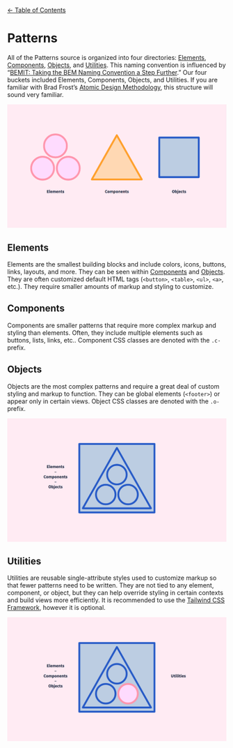 [← Table of Contents](./readme.md#table-of-contents)


# Patterns

All of the Patterns source is organized into four directories: [Elements](#elements), [Components](#components), [Objects](#objects), and [Utilities](#utilities). This naming convention is influenced by “[BEMIT: Taking the BEM Naming Convention a Step Further](https://csswizardry.com/2015/08/bemit-taking-the-bem-naming-convention-a-step-further/).” Our four buckets included Elements, Components, Objects, and Utilities. If you are familiar with Brad Frost’s [Atomic Design Methodology](http://atomicdesign.bradfrost.com/chapter-2/), this structure will sound very familiar.

![Elements, Components, Objects](./images/naming-01.png)

## Elements

Elements are the smallest building blocks and include colors, icons, buttons, links, layouts, and more. They can be seen within [Components](#components) and [Objects](#objects). They are often customized default HTML tags (`<button>`,  `<table>`, `<ul>`, `<a>`, etc.). They require smaller amounts of markup and styling to customize.

## Components

Components are smaller patterns that require more complex markup and styling than elements. Often, they include multiple elements such as buttons, lists, links, etc.. Component CSS classes are denoted with the `.c-` prefix.

## Objects

Objects are the most complex patterns and require a great deal of custom styling and markup to function. They can be global elements (`<footer>`) or appear only in certain views. Object CSS classes are denoted with the `.o-` prefix.

![Elements and Components within Objects](./images/naming-02.png)

## Utilities

Utilities are reusable single-attribute styles used to customize markup so that fewer patterns need to be written. They are not tied to any element, component, or object, but they can help override styling in certain contexts and build views more efficiently. It is recommended to use the [Tailwind CSS Framework](https://tailwindcss.com/), however it is optional.

![Utilities](./images/naming-03.png)
